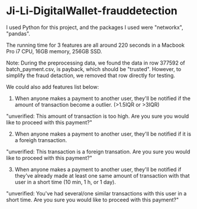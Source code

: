 # Ji-Li-DigitalWallet-frauddetection

I used Python for this project, and the packages I used were "networkx", "pandas".

The running time for 3 features are all around 220 seconds in a Macbook Pro i7 CPU, 16GB memory, 256GB SSD. 

Note: During the preprocessing data, we found the data in row 377592 of batch_payment.csv, is payback, which should be "trusted".
However, to simplify the fraud detaction, we removed that row directly for testing.

We could also add features list below:

1) When anyone makes a payment to another user, they'll be notified if the amount of transaction become a outlier. (>1.5IQR or >3IQR)

"unverified: This amount of transaction is too high. Are you sure you would like to proceed with this payment?"

2) When anyone makes a payment to another user, they'll be notified if it is a foreigh transaction.

"unverified: This transaction is a foreign transation. Are you sure you would like to proceed with this payment?"

3) When anyone makes a payment to another user,  they'll be notified if they've already made at least one same amount of transaction with that user in a short time (10 min, 1 h, or 1 day).

"unverified: You've had several/one similar transactions with this user in a short time. Are you sure you would like to proceed with this payment?"
